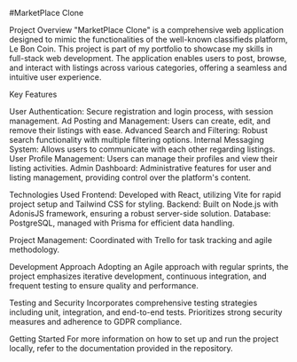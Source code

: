 #MarketPlace Clone

Project Overview
"MarketPlace Clone" is a comprehensive web application designed to mimic the functionalities of the well-known classifieds platform, Le Bon Coin. This project is part of my portfolio to showcase my skills in full-stack web development. The application enables users to post, browse, and interact with listings across various categories, offering a seamless and intuitive user experience.

Key Features

User Authentication: Secure registration and login process, with session management.
Ad Posting and Management: Users can create, edit, and remove their listings with ease.
Advanced Search and Filtering: Robust search functionality with multiple filtering options.
Internal Messaging System: Allows users to communicate with each other regarding listings.
User Profile Management: Users can manage their profiles and view their listing activities.
Admin Dashboard: Administrative features for user and listing management, providing control over the platform's content.

Technologies Used
Frontend: Developed with React, utilizing Vite for rapid project setup and Tailwind CSS for styling.
Backend: Built on Node.js with AdonisJS framework, ensuring a robust server-side solution.
Database: PostgreSQL, managed with Prisma for efficient data handling.

Project Management: Coordinated with Trello for task tracking and agile methodology.

Development Approach
Adopting an Agile approach with regular sprints, the project emphasizes iterative development, continuous integration, and frequent testing to ensure quality and performance.

Testing and Security
Incorporates comprehensive testing strategies including unit, integration, and end-to-end tests. Prioritizes strong security measures and adherence to GDPR compliance.

Getting Started
For more information on how to set up and run the project locally, refer to the documentation provided in the repository.
